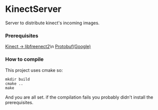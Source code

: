 # KinectServer
Server to distribute kinect's incoming images.

### Prerequisites
[Kinect -> libfreenect2](https://github.com/OpenKinect/libfreenect2)\n
[Protobuf(Google)](https://github.com/google/protobuf)

### How to compile
This project uses cmake so:

    mkdir build
    cmake ..
    make
  
  And you are all set. if the compilation fails you probably didn't install the prerequisites.
  
